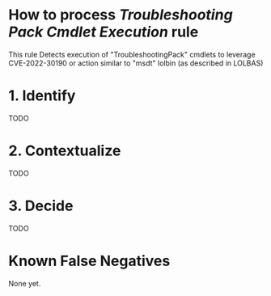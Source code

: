 # How to process *Troubleshooting Pack Cmdlet Execution* rule
This rule Detects execution of "TroubleshootingPack" cmdlets to leverage CVE-2022-30190 or action similar to "msdt" lolbin (as described in LOLBAS)

# 1. Identify
TODO

# 2. Contextualize
TODO

# 3. Decide
TODO

# Known False Negatives
None yet.
